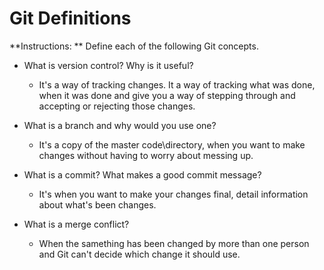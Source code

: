 # Git Definitions

**Instructions: ** Define each of the following Git concepts.

* What is version control?  Why is it useful?
  
  - It's a way of tracking changes.  It a way of tracking what was done, when it was done and give you a way of stepping through and accepting or rejecting those changes.

* What is a branch and why would you use one?

  - It's a copy of the master code\directory, when you want to make changes without having to worry about messing up.

* What is a commit? What makes a good commit message?

  - It's when you want to make your changes final, detail information about what's been changes.

* What is a merge conflict?

  - When the samething has been changed by more than one person and Git can't decide which change it should use.